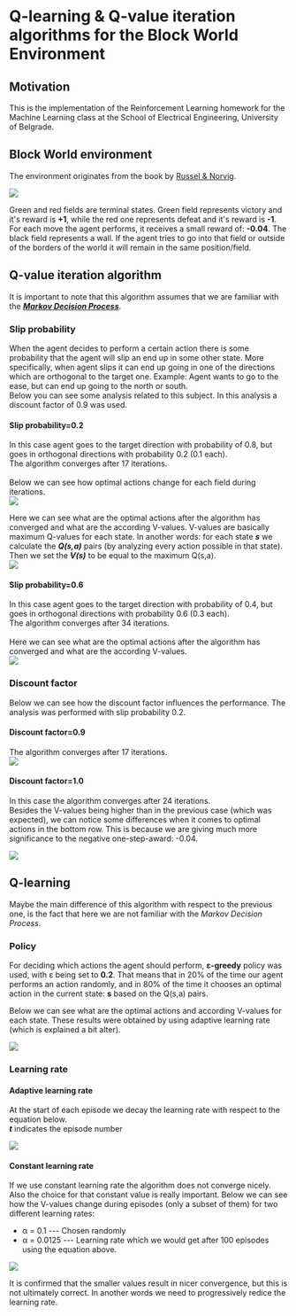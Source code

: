 # Q-learning & Q-value iteration algorithms for the Block World Environment

## Motivation
This is the implementation of the Reinforcement Learning homework for the Machine Learning class at the School of Electrical Engineering, University of Belgrade.

## Block World environment
The environment originates from the book by [Russel & Norvig](http://aima.cs.berkeley.edu/). 

<img src="imgs/block_wrld.png"/>

Green and red fields are terminal states. Green field represents victory and it's reward is **+1**, while the red one represents defeat and it's reward is **-1**. <br/>
For each move the agent performs, it receives a small reward of: **-0.04**. The black field represents a wall. If the agent tries to go into that field or outside of the borders of the world it will remain in the same position/field.

## Q-value iteration algorithm
It is important to note that this algorithm assumes that we are familiar with the [***Markov Decision Process***](https://en.wikipedia.org/wiki/Markov_decision_process).

### Slip probability
When the agent decides to perform a certain action there is some probability that the agent will slip an end up in some other state. More specifically, when agent slips it can end up going in one of the directions which are orthogonal to the target one. Example: Agent wants to go to the ease, but can end up going to the north or south.
<br/>
Below you can see some analysis related to this subject. In this analysis a discount factor of 0.9 was used.

#### Slip probability=0.2
In this case agent goes to the target direction with probability of 0.8, but goes in orthogonal directions with probability 0.2 (0.1 each).
<br/>
The algorithm converges after 17 iterations. <br/>
<br/>
Below we can see how optimal actions change for each field during iterations.
<br/>
<img src="imgs/table_slip_02_discount_09.png"/>
<br/>

Here we can see what are the optimal actions after the algorithm has converged and what are the according V-values. V-values are basically maximum Q-values for each state. In another words: for each state ***s*** we calculate the ***Q(s,a)*** pairs (by analyzing every action possible in that state). Then we set the ***V(s)*** to be equal to the maximum Q(s,a). 
<br/>
<img src="imgs/block_slip_02_discount_09.png"/>

#### Slip probability=0.6
In this case agent goes to the target direction with probability of 0.4, but goes in orthogonal directions with probability 0.6 (0.3 each).
<br/>
The algorithm converges after 34 iterations. <br/>
<br/>
Here we can see what are the optimal actions after the algorithm has converged and what are the according V-values.
<br/>
<img src="imgs/block_slip_06_discount_09.png"/>


### Discount factor
Below we can see how the discount factor influences the performance. The analysis was performed with slip probability 0.2.
<br/>

#### Discount factor=0.9
The algorithm converges after 17 iterations.
<br/>
<img src="imgs/block_slip_02_discount_09.png"/>
<br/>

#### Discount factor=1.0
In this case the algorithm converges after 24 iterations. <br/>
Besides the V-values being higher than in the previous case (which was expected), we can notice some differences when it comes to optimal actions in the bottom row. This is because we are giving much more significance to the negative one-step-award: -0.04. 

<img src="imgs/block_slip_02_discount_10.png"/>
<br/>

## Q-learning
Maybe the main difference of this algorithm with respect to the previous one, is the fact that here we are not familiar with the *Markov Decision Process*.

### Policy
For deciding which actions the agent should perform, **ε-greedy** policy was used, with ε being set to **0.2**. That means that in 20% of the time our agent performs an action randomly, and in 80% of the time it chooses an optimal action in the current state: **s** based on the Q(s,a) pairs.

Below we can see what are the optimal actions and according V-values for each state. These results were obtained by using adaptive learning rate (which is explained a bit alter).

<img src="imgs/q_learning_epsilon_02.png"/>

### Learning rate

#### Adaptive learning rate
At the start of each episode we decay the learning rate with respect to the equation below. <br/>
***t*** indicates the episode number

<img src="imgs/equation.png"/>


#### Constant learning rate
If we use constant learning rate the algorithm does not converge nicely. Also the choice for that constant value is really important. Below we can see how the V-values change during episodes (only a subset of them) for two different learning rates:
* α = 0.1 --- Chosen randomly
* α = 0.0125 --- Learning rate which we would get after 100 episodes using the equation above.

<img src="imgs/q_learning_decay_constant.png"/>

It is confirmed that the smaller values result in nicer convergence, but this is not ultimately correct. In another words we need to progressively redice the learning rate.
